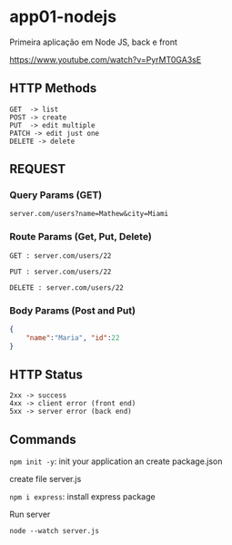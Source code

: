 # app01-nodejs

Primeira aplicação em Node JS, back e front

https://www.youtube.com/watch?v=PyrMT0GA3sE

## HTTP Methods

```TXT
GET  -> list
POST -> create
PUT  -> edit multiple
PATCH -> edit just one
DELETE -> delete
```

## REQUEST

### Query Params (GET)

`server.com/users?name=Mathew&city=Miami`

### Route Params (Get, Put, Delete)

`GET : server.com/users/22`

`PUT : server.com/users/22`

`DELETE : server.com/users/22`

### Body Params (Post and Put)

```JSON
{
    "name":"Maria", "id":22
}
```

## HTTP Status

```TXT
2xx -> success
4xx -> client error (front end)
5xx -> server error (back end)
```

## Commands

`npm init -y`: init your application an create package.json

create file server.js

`npm i express`: install express package

Run server

`node --watch server.js`
